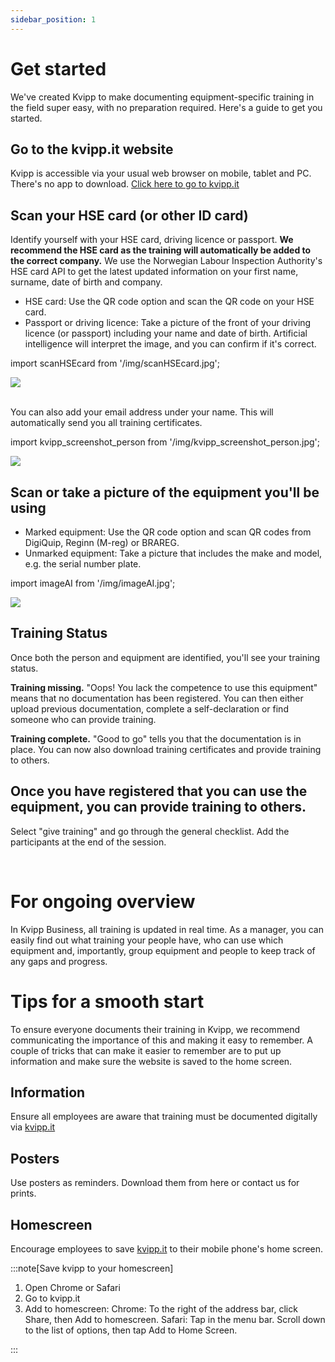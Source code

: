 ```yaml
---
sidebar_position: 1
---
```

# Get started

We've created Kvipp to make documenting equipment-specific training in the field super easy, with no preparation required. Here's a guide to get you started.

## Go to the kvipp.it website
Kvipp is accessible via your usual web browser on mobile, tablet and PC. There's no app to download. [Click here to go to kvipp.it](https://kvipp.it)

## Scan your HSE card (or other ID card)
Identify yourself with your HSE card, driving licence or passport. **We recommend the HSE card as the training will automatically be added to the correct company.**  We use the Norwegian Labour Inspection Authority's HSE card API to get the latest updated information on your first name, surname, date of birth and company.

+ HSE card: Use the QR code option and scan the QR code on your HSE card.
+ Passport or driving licence: Take a picture of the front of your driving licence (or passport) including your name and date of birth. Artificial intelligence will interpret the image, and you can confirm if it's correct.

import scanHSEcard from '/img/scanHSEcard.jpg';

<img src={scanHSEcard} style={{width:200}} />

<br/>
<br/>

You can also add your email address under your name. This will automatically send you all training certificates.

import kvipp_screenshot_person from '/img/kvipp_screenshot_person.jpg';

<img src={kvipp_screenshot_person} style={{width:200}} />

<br/>

## Scan or take a picture of the equipment you'll be using
+ Marked equipment: Use the QR code option and scan QR codes from DigiQuip, Reginn (M-reg) or BRAREG.
+ Unmarked equipment: Take a picture that includes the make and model, e.g. the serial number plate.

import imageAI from '/img/imageAI.jpg';

<img src={imageAI} style={{width:200}} />

## Training Status
Once both the person and equipment are identified, you'll see your training status.

**Training missing.** "Oops! You lack the competence to use this equipment" means that no documentation has been registered. You can then either upload previous documentation, complete a self-declaration or find someone who can provide training.

**Training complete.** "Good to go" tells you that the documentation is in place. You can now also download training certificates and provide training to others.

## Once you have registered that you can use the equipment, you can provide training to others.
Select "give training" and go through the general checklist. Add the participants at the end of the session.

<br/>

# For ongoing overview
In Kvipp Business, all training is updated in real time. As a manager, you can easily find out what training your people have, who can use which equipment and, importantly, group equipment and people to keep track of any gaps and progress.
<br/>

# Tips for a smooth start

To ensure everyone documents their training in Kvipp, we recommend communicating the importance of this and making it easy to remember. A couple of tricks that can make it easier to remember are to put up information and make sure the website is saved to the home screen.

## Information
Ensure all employees are aware that training must be documented digitally via [kvipp.it](https://kvipp.it)

## Posters
Use posters as reminders. Download them from here or contact us for prints.

<div className="elfsight-app-3bee04e9-6a3d-4095-8b12-161ea93d6953" data-elfsight-app-lazy style={{marginTop: "30px"}}></div>

## Homescreen
Encourage employees to save [kvipp.it](https://kvipp.it) to their mobile phone's home screen.

:::note[Save kvipp to your homescreen]
1. Open Chrome or Safari
2. Go to kvipp.it
3. Add to homescreen:
Chrome: To the right of the address bar, click Share, then Add to homescreen.
Safari: Tap  in the menu bar. Scroll down to the list of options, then tap Add to Home Screen.

:::